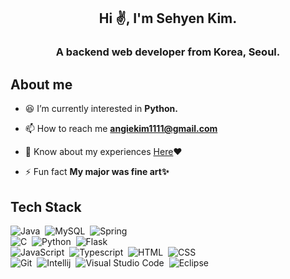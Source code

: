 
<h2 align="center">Hi ✌️, I'm Sehyen Kim.</h2>
<h3 align="center">A backend web developer from Korea, Seoul.</h3>

## **About me**

- 😆 I’m currently interested in **Python.**

- 📫 How to reach me **angiekim1111@gmail.com**

- 📄 Know about my experiences [Here](https://lightning-rhythm-fb3.notion.site/0274f223fba04000ab00684147064f94?pvs=4)❤️
  
- ⚡ Fun fact **My major was fine art✨**


## **Tech Stack**
![Java](https://img.shields.io/badge/-Java-000000?style=flat-square&logo=Java&logoColor=FFA518)&nbsp;
![MySQL](https://img.shields.io/badge/-MySQL-000000?style=flat-square&logo=mysql&logoColor=FFFFFF)&nbsp;
![Spring](https://img.shields.io/badge/Spring%20Framework-000000.svg?style=flat-square&logo=spring&logoColor=236DB33F)&nbsp;\
![C](https://img.shields.io/badge/-C-000000?style=flat-square&logo=C&logoColor=A8B9CC)&nbsp;
![Python](https://img.shields.io/badge/-Python-000000?style=flat-square&logo=python)&nbsp;
![Flask](https://img.shields.io/badge/-Flask-000000?style=flat-square&logo=flask)&nbsp;\
![JavaScript](https://img.shields.io/badge/-JavaScript-000000?style=flat-square&logo=javascript)&nbsp;
![Typescript](https://img.shields.io/badge/Typescript-000000?style=flat-square&logo=typescript&logoColor=3178C6)&nbsp;
![HTML](https://img.shields.io/badge/-HTML-000000?style=flat-square&logo=HTML5)&nbsp;
![CSS](https://img.shields.io/badge/-CSS-000000?style=flat-square&logo=CSS3&logoColor=1572B6)&nbsp;\
![Git](https://img.shields.io/badge/-Git-000000?style=flat-square&logo=git)&nbsp;
![Intellij](https://img.shields.io/badge/Intellij-000000?style=flat-square&logo=intellijidea&logoColor=FFFFFF)&nbsp;
![Visual Studio Code](https://img.shields.io/badge/-Visual%20Studio%20Code-000000?style=flat-square&logo=visual-studio-code&logoColor=007ACC)&nbsp;
![Eclipse](https://img.shields.io/badge/-Eclipse-000000?style=flat-square&logo=eclipse-ide&logoColor=FFFFFF)
![]()&nbsp;


	
